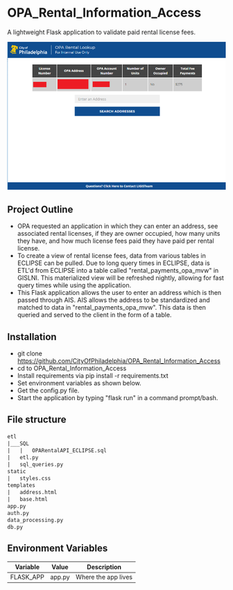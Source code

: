 # OPA_Rental_Information_Access
A lightweight Flask application to validate paid rental license fees.

![OPA_RENTAL](https://github.com/CityOfPhiladelphia/OPA_Rental_Information_Access/blob/master/OPA_RENTAL.PNG)

## Project Outline
- OPA requested an application in which they can enter an address, see associated rental licenses, if they are owner occupied, how many units they have, and how much license fees paid they have paid per rental license.
- To create a view of rental license fees, data from various tables in ECLIPSE can be pulled. Due to long query times in ECLIPSE, data is ETL'd from ECLIPSE into a table called "rental_payments_opa_mvw" in GISLNI. This materialized view will be refreshed nightly, allowing for fast query times while using the application.
- This Flask application allows the user to enter an address which is then passed through AIS. AIS allows the address to be standardized and matched to data in "rental_payments_opa_mvw". This data is then queried and served to the client in the form of a table.

## Installation
- git clone https://github.com/CityOfPhiladelphia/OPA_Rental_Information_Access
- cd to OPA_Rental_Information_Access
- Install requirements via pip install -r requirements.txt
- Set environment variables as shown below.
- Get the config.py file.
- Start the application by typing "flask run" in a command prompt/bash.

## File structure
```
etl
|___SQL
|   |   OPARentalAPI_ECLIPSE.sql
|   etl.py
|   sql_queries.py
static
|   styles.css
templates
|   address.html
|   base.html
app.py
auth.py
data_processing.py
db.py
```
## Environment Variables
| Variable     | Value                       | Description                                      |
| ------------ | --------------------------- | ------------------------------------------------ |
| FLASK_APP    | app.py                      | Where the app lives                              |
